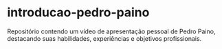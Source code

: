 # introducao-pedro-paino
Repositório contendo um vídeo de apresentação pessoal de Pedro Paino, destacando suas habilidades, experiências e objetivos profissionais.
